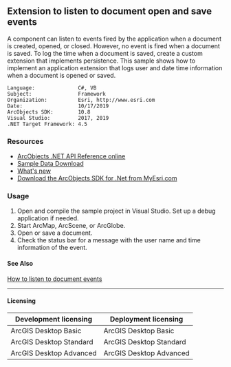 ## Extension to listen to document open and save events

A component can listen to events fired by the application when a document is created, opened, or closed. However, no event is fired when a document is saved. To log the time when a document is saved, create a custom extension that implements persistence. This sample shows how to implement an application extension that logs user and date time information when a document is opened or saved.   


<!-- TODO: Fill this section below with metadata about this sample-->
```
Language:              C#, VB
Subject:               Framework
Organization:          Esri, http://www.esri.com
Date:                  10/17/2019
ArcObjects SDK:        10.8
Visual Studio:         2017, 2019
.NET Target Framework: 4.5
```

### Resources

* [ArcObjects .NET API Reference online](http://desktop.arcgis.com/en/arcobjects/latest/net/webframe.htm)  
* [Sample Data Download](../../releases)  
* [What's new](http://desktop.arcgis.com/en/arcobjects/latest/net/webframe.htm#91cabc68-2271-400a-8ff9-c7fb25108546.htm)  
* [Download the ArcObjects SDK for .Net from MyEsri.com](https://my.esri.com/)  

### Usage
1. Open and compile the sample project in Visual Studio. Set up a debug application if needed.   
1. Start ArcMap, ArcScene, or ArcGlobe.  
1. Open or save a document.   
1. Check the status bar for a message with the user name and time information of the event.  







#### See Also  
[How to listen to document events](http://desktop.arcgis.com/search/?q=How%20to%20listen%20to%20document%20events&p=0&language=en&product=arcobjects-sdk-dotnet&version=&n=15&collection=help)  


---------------------------------

#### Licensing  
| Development licensing | Deployment licensing | 
| ------------- | ------------- | 
| ArcGIS Desktop Basic | ArcGIS Desktop Basic |  
| ArcGIS Desktop Standard | ArcGIS Desktop Standard |  
| ArcGIS Desktop Advanced | ArcGIS Desktop Advanced |  


